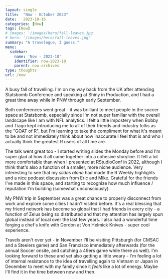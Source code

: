 ```yaml
---
layout: single
title:  "Now - October 2023"
date:   2023-10-16
categories: [Now]
tags: [Now]
# images: '/images/hero/fall-leaves.jpg'
# hero: '/images/hero/fall-leaves.jpg'
summary: "A travelogue, I guess."
menu:
  sidebar:
    name: 'Now - 2023-10'
    identifier: now-2023-10
    parent: now-archives
type: thoughts
url: /now
---
```


A busy fall of travelling. I'm on my way back from the UK after attending Statsbomb 
Conference and speaking at Shiny in Production, and I had a great time away while 
in PNW through early September.  

Both conferences went great - it was brilliant to meet people in the soccer space
at Statsbomb, especially since I'm not super familiar with the overall landscape
like I am with NFL analytics. I felt a little impostery when Bobby and Tiago kept 
introducing me to all of their friends and industry folks as the "GOAT of R", but 
I'm learning to take the compliment for what it's meant to be and not immediately 
think about how inaccurate I feel that is and who I actually think the greatest 
R users of all time are. 

The talk went great too - I started writing slides the Monday before and I'm 
super glad at how it all came together into a cohesive storyline. It felt a lot
more comfortable than when I presented at RStudioConf in 2022, although I think 
that's also a function of a smaller, more niche audience. Very interesting to see
that my _slides alone_ had made the R Weekly highlights and a nice podcast discussion 
from Eric and Mike. Grateful for the friends I've made in this space, and starting
to recognize how much influence / reputation I'm building (somewhat unconsciously).

My PNW trip in September was a great chance to properly disconnect from work and 
explore some cities I hadn't visited before. It's a real blessing that my friend
network has become so global that I had friends in every city - a function of 
Zelus being so distributed and that my attention has largely spun global instead 
of local over the last few years. I also had a wonderful time forging a chef's knife 
with Gordon at Von Helmick Knives - super cool experience. 

Travels aren't over yet - in November I'll be visiting Pittsburgh (for CMSAC and 
a Steelers game) and San Francisco immediately afterwards (for the annual Soccer 
onsite, and catching a 49ers game while there as well). I'm looking forward to these
and yet also getting a little weary - I'm feeling a lot of internal resistance to 
the idea of travelling again to Vietnam or Japan in December to meet with my family
since it _feels_ like a lot of energy. Maybe I'll find it in the time between
now and then.
